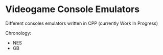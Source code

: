 # Videogame Console Emulators
Different consoles emulators written in CPP (currently Work In Progress)

Chronology:
- NES
- GB
